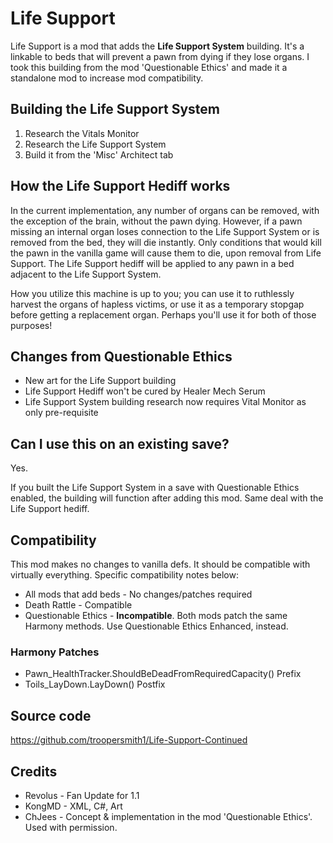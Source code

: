 # Life Support
Life Support is a mod that adds the **Life Support System** building. It's a linkable to beds that will prevent a pawn from dying if they lose organs. I took this building from the mod 'Questionable Ethics' and made it a standalone mod to increase mod compatibility.

## Building the Life Support System
1. Research the Vitals Monitor
2. Research the Life Support System
3. Build it from the 'Misc' Architect tab

## How the Life Support Hediff works
In the current implementation, any number of organs can be removed, with the exception of the brain, without the pawn dying. However, if a pawn missing an internal organ loses connection to the Life Support System or is removed from the bed, they will die instantly. Only conditions that would kill the pawn in the vanilla game will cause them to die, upon removal from Life Support. The Life Support hediff will be applied to any pawn in a bed adjacent to the Life Support System.

How you utilize this machine is up to you; you can use it to ruthlessly harvest the organs of hapless victims, or use it as a temporary stopgap before getting a replacement organ. Perhaps you'll use it for both of those purposes!

## Changes from Questionable Ethics
* New art for the Life Support building
* Life Support Hediff won't be cured by Healer Mech Serum
* Life Support System building research now requires Vital Monitor as only pre-requisite

## Can I use this on an existing save?
Yes. 

If you built the Life Support System in a save with Questionable Ethics enabled, the building will function after adding this mod. Same deal with the Life Support hediff.

## Compatibility
This mod makes no changes to vanilla defs. It should be compatible with virtually everything. Specific compatibility notes below:

* All mods that add beds - No changes/patches required
* Death Rattle - Compatible
* Questionable Ethics - **Incompatible**. Both mods patch the same Harmony methods. Use Questionable Ethics Enhanced, instead.

### Harmony Patches
* Pawn_HealthTracker.ShouldBeDeadFromRequiredCapacity() Prefix
* Toils_LayDown.LayDown() Postfix

## Source code
https://github.com/troopersmith1/Life-Support-Continued

## Credits
* Revolus - Fan Update for 1.1
* KongMD - XML, C#, Art
* ChJees - Concept & implementation in the mod 'Questionable Ethics'. Used with permission.

